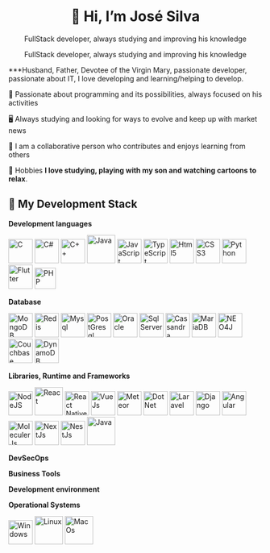 <h1 align="center"> 👋 Hi, I’m José Silva</h1>
<p align="center">FullStack developer, always studying and improving his knowledge</p>
<p align="center">FullStack developer, always studying and improving his knowledge</p>

***Husband, Father, Devotee of the Virgin Mary,
passionate developer, passionate about IT, I love developing and learning/helping to develop.

💞️ Passionate about programming and its possibilities, always focused on his activities

🖥️ Always studying and looking for ways to evolve and keep up with market news

👊 I am a collaborative person who contributes and enjoys learning from others

🎫 Hobbies **I love studying, playing with my son and watching cartoons to relax**.

<h2>📱 My Development Stack</h2>
<strong>Development languages</strong>
<p>
<img height="48" title="C" src="https://cdn.iconscout.com/icon/free/png-512/c-57-1175191.png" style="max-width: 100%;">
<img height="48" title="C#" src="https://cdn.iconscout.com/icon/free/png-512/c-sharp-1-569575.png" style="max-width: 100%;">
<img height="48" title="C++" src="https://cdn.iconscout.com/icon/free/png-512/c-plus-569563.png" style="max-width: 100%;">
<img height="56" title="Java" src="https://cdn.iconscout.com/icon/free/png-512/java-43-569305.png" style="max-width: 100%;">
<img height="48" title="JavaScript" src="https://cdn.iconscout.com/icon/free/png-512/javascript-23-1174949.png" style="max-width: 100%;">
<img height="48" title="TypeScript" src="https://cdn.iconscout.com/icon/free/png-512/typescript-1174965.png" style="max-width: 100%;">
<img height="48" title="Html5" src="https://cdn.iconscout.com/icon/free/png-512/html-5-1-1175208.png" style="max-width: 100%;">
<img height="48" title="CSS3" src="https://cdn.iconscout.com/icon/free/png-512/css3-11-1175239.png" style="max-width: 100%;">
<img height="48" title="Python" src="https://cdn.iconscout.com/icon/free/png-512/python-2002692-1686972.png" style="max-width: 100%;">
<img height="48" title="Flutter" src="https://cdn-images-1.medium.com/max/1200/1*5-aoK8IBmXve5whBQM90GA.png" style="max-width: 100%;">
<img height="42" title="PHP" src="https://static-media.hotmart.com/wV8iUwiqHvqwbDp7-ui4iP1Ejn0=/300x300/smart/filters:format(webp):background_color(white)/hotmart/product_pictures/073a96c9-0822-4297-8df1-4dddb8703296/php.png?w=920" style="max-width: 100%;">
</p>

<strong>Database</strong>
<p>
<img height="48" title="MongoDB" src="https://cdn.iconscout.com/icon/free/png-512/mongodb-4-1175139.png" style="max-width: 100%;">
<img height="48" title="Redis" src="https://cdn.iconscout.com/icon/free/png-512/redis-6-1175105.png" style="max-width: 100%;">
<img height="48" title="Mysql" src="https://cdn.iconscout.com/icon/free/png-512/mysql-4-226026.png" style="max-width: 100%;">
<img height="48" title="PostGresql" src="https://cdn.iconscout.com/icon/free/png-512/postgresql-5-569524.png" style="max-width: 100%;">
<img height="48" title="Oracle" src="https://milionarioz.com.br/wp-content/uploads/2022/05/oracle-logo-18-696x255.png" style="max-width: 100%;">
<img height="48" title="SqlServer" src="https://www.iperiusbackup.net/wp-content/uploads/2016/05/1768.sql_logo.png" style="max-width: 100%;">
<img height="48" title="Cassandra" src="https://www.ovhcloud.com/sites/default/files/styles/text_media_horizontal/public/2022-02/apache_cassandra_830.webp" style="max-width: 100%;">
<img height="48" title="MariaDB" src="https://d1.awsstatic.com/logos/partners/MariaDB_Logo.d8a208f0a889a8f0f0551b8391a065ea79c54f3a.png" style="max-width: 100%;">
<img height="48" title="NEO4J" src="https://static-00.iconduck.com/assets.00/neo4j-icon-1808x2048-22lbowan.png" style="max-width: 100%;">
<img height="48" title="Couchbase" src="https://www.ibm.com/content/dam/adobe-cms/instana/media_logo/Couchbase-Monitoring.component.complex-narrative-xl.ts=1691412159427.png/content/adobe-cms/br/pt/products/instana/supported-technologies/couchbase-monitoring/jcr:content/root/table_of_contents/body/content_section_styled/content-section-body/complex_narrative/logoimage" style="max-width: 100%;">
<img height="48" title="DynamoDB" src="https://miro.medium.com/v2/resize:fit:720/format:webp/1*2rylHFpxiifiah5PqmEl-w.png" style="max-width: 100%;">
</p>

<strong>Libraries, Runtime and Frameworks</strong>
<p>
<img height="48" title="NodeJS" src="https://cdn.iconscout.com/icon/free/png-512/node-js-1174925.png" style="max-width: 100%;">
<img height="56" title="React" src="https://cdn.iconscout.com/icon/free/png-512/logo-1889531-1597591.png" style="max-width: 100%;">
<img height="48" title="React Native" src="https://cdn.iconscout.com/icon/free/png-512/react-3-1175109.png" style="max-width: 100%;">
<img height="48" title="VueJs" src="https://cdn.iconscout.com/icon/free/png-512/vuejs-3-1175070.png" style="max-width: 100%;"></a> 
<img height="48" title="Meteor" src="https://cdn.iconscout.com/icon/free/png-512/meteor-83-1175143.png" style="max-width: 100%;">
<img height="48" title="DotNet" src="https://logos-world.net/wp-content/uploads/2022/01/NET-Framework-Logo.png" style="max-width: 100%;">
<img height="48" title="Laravel" src="https://cdn.iconscout.com/icon/free/png-512/laravel-2038872-1720085.png" style="max-width: 100%;">
<img height="48" title="Django" src="https://cdn.iconscout.com/icon/free/png-512/django-1-282754.png" style="max-width: 100%;">
<img height="48" title="Angular" src="https://cdn.iconscout.com/icon/free/png-512/angular-3-226070.png" style="max-width: 100%;">
<img height="48" title="MoleculerJs" src="https://pbs.twimg.com/media/EQgzTYcXYAA80jw?format=jpg&name=4096x4096" style="max-width: 100%;">
<img height="48" title="NextJs" src="https://d2nir1j4sou8ez.cloudfront.net/wp-content/uploads/2021/12/nextjs-boilerplate-logo.png" style="max-width: 100%;">
<img height="48" title="NestJs" src="https://res.cloudinary.com/practicaldev/image/fetch/s--m_Ng9MLF--/c_imagga_scale,f_auto,fl_progressive,h_420,q_auto,w_1000/https://dev-to-uploads.s3.amazonaws.com/i/fppjegg7q1kb2pdzmlvf.png" style="max-width: 100%;">
<img height="56" title="Java" src="https://cdn.iconscout.com/icon/free/png-512/java-43-569305.png" style="max-width: 100%;">
</p>

<strong>DevSecOps</strong>

<strong>Business Tools</strong>

<strong>Development environment</strong>

<strong>Operational Systems</strong>
<p>
<img height="48" title="Windows" src="https://cdn.iconscout.com/icon/free/png-512/windows-3050920-2538288.png" style="max-width: 100%;">
<img height="56" title="Linux" src="https://cdn.iconscout.com/icon/free/png-512/linux-17-570099.png" style="max-width: 100%;">
<img height="56" title="MacOs" src="https://cdn.iconscout.com/icon/free/png-512/mac-17-202401.png" style="max-width: 100%;">
</p>
